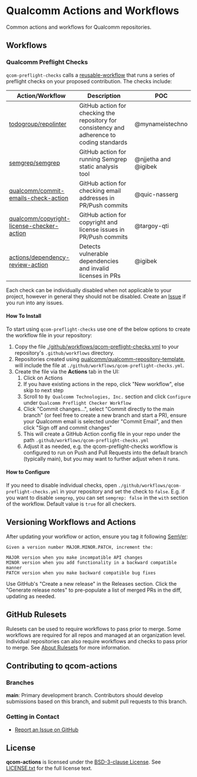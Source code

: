 # Qualcomm Actions and Workflows

Common actions and workflows for Qualcomm repositories.

## Workflows

### Qualcomm Preflight Checks

`qcom-preflight-checks` calls a [reusable-workflow](https://github.com/qualcomm/qcom-reusable-workflows/blob/main/.github/workflows/qcom-preflight-checks-reusable-workflow.yml) that runs a series of preflight checks on your proposed contribution. The checks include:

| Action/Workflow  | Description  | POC |
| ------------- | ------------- |------------- |
| [todogroup/repolinter](https://github.com/todogroup/repolinter)| GitHub action for checking the repository for consistency and adherence to coding standards| @mynameistechno |
| [semgrep/semgrep](https://github.com/semgrep/semgrep) | GitHub action for running Semgrep static analysis tool| @njjetha and @igibek |
| [qualcomm/commit-emails-check-action](https://github.com/qualcomm/commit-emails-check-action) | GitHub action for checking email addresses in PR/Push commits | @quic-nasserg |
| [qualcomm/copyright-license-checker-action](https://github.com/qualcomm/copyright-license-checker-action) | GitHub action for copyright and license issues in PR/Push commits | @targoy-qti |
| [actions/dependency-review-action](https://github.com/actions/dependency-review-action) | Detects vulnerable dependencies and invalid licenses in PRs | @igibek |

Each check can be individually disabled when not applicable to your project, however in general they should not be disabled. Create an [Issue](https://github.com/qualcomm/qcom-actions/issues) if you run into any issues.

#### How To Install

To start using `qcom-preflight-checks` use one of the below options to create the workflow file in your repository:

1. Copy the file [./github/workflows/qcom-preflight-checks.yml](https://github.com/qualcomm/qcom-actions/blob/main/.github/workflows/qcom-preflight-checks.yml) to your repository's `.github/workflows` directory.
1. Repositories created using [qualcomm/qualcomm-repository-template](https://github.com/qualcomm/qualcomm-repository-template), will include the file at `./github/workflows/qcom-preflight-checks.yml`.
1. Create the file via the **Actions** tab in the UI:
    1. Click on Actions
    1. If you have existing actions in the repo, click "New workflow", else skip to next step
    1. Scroll to `By Qualcomm Technologies, Inc.` section and click `Configure` under `Qualcomm Preflight Checker Workflow`
    1. Click "Commit changes...", select "Commit directly to the main branch" (or feel free to create a new branch and start a PR), ensure your Qualcomm email is selected under "Commit Email", and then click "Sign off and commit changes"
    1. This will create a GitHub Action config file in your repo under the path `.github/workflows/qcom-preflight-checks.yml`
    1. Adjust it as needed, e.g. the qcom-preflight-checks workflow is configured to run on Push and Pull Requests into the default branch (typically main), but you may want to further adjust when it runs.

#### How to Configure

If you need to disable individual checks, open `./github/workflows/qcom-preflight-checks.yml` in your repository and set the check to `false`. E.g. if you want to disable `semgrep`, you can set `semgrep: false` in the `with` section of the workflow. Default value is `true` for all checkers.

## Versioning Workflows and Actions

After updating your workflow or action, ensure you tag it following [SemVer](https://semver.org/):

```
Given a version number MAJOR.MINOR.PATCH, increment the:

MAJOR version when you make incompatible API changes
MINOR version when you add functionality in a backward compatible manner
PATCH version when you make backward compatible bug fixes
```

Use GitHub's "Create a new release" in the Releases section. Click the "Generate release notes" to pre-populate a list of merged PRs in the diff, updating as needed.

## GitHub Rulesets

Rulesets can be used to require workflows to pass prior to merge. Some workflows are required for all repos and managed at an organization level. Individual repositories can also require workflows and checks to pass prior to merge. See [About Rulesets](https://docs.github.com/en/repositories/configuring-branches-and-merges-in-your-repository/managing-rulesets/about-rulesets) for more information.

## Contributing to qcom-actions

### Branches

**main**: Primary development branch. Contributors should develop submissions based on this branch, and submit pull requests to this branch.

### Getting in Contact

* [Report an Issue on GitHub](../../issues)

## License

**qcom-actions** is licensed under the [BSD-3-clause License](https://spdx.org/licenses/BSD-3-Clause.html). See [LICENSE.txt](LICENSE.txt) for the full license text.
